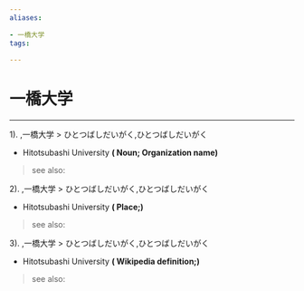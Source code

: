 ```yaml
---
aliases:
    
- 一橋大学
tags:
    
---
```


# 一橋大学
---
1).
,一橋大学 > ひとつばしだいがく,ひとつばしだいがく

- Hitotsubashi University
**( Noun; Organization name)**
> see also: 
            
2).
,一橋大学 > ひとつばしだいがく,ひとつばしだいがく

- Hitotsubashi University
**( Place;)**
> see also: 
            
3).
,一橋大学 > ひとつばしだいがく,ひとつばしだいがく

- Hitotsubashi University
**( Wikipedia definition;)**
> see also: 
            